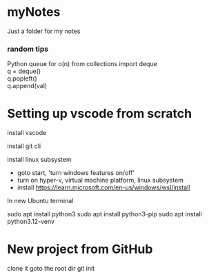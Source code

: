 # myNotes
Just a folder for my notes

### random tips   
Python queue for o(n)
from collections import deque   
q = deque()   
q.popleft()   
q.append(val)   


# Setting up vscode from scratch
install vscode

install git cli

install linux subsystem
- goto start, 'turn windows features on/off'
- turn on hyper-v, virtual machine platform, linux subsystem
- install https://learn.microsoft.com/en-us/windows/wsl/install

In new Ubuntu terminal

sudo apt install python3
sudo apt install python3-pip
sudo apt install python3.12-venv



# New project from GitHub

clone it
goto the root dir
git init <make sure git is installed>







